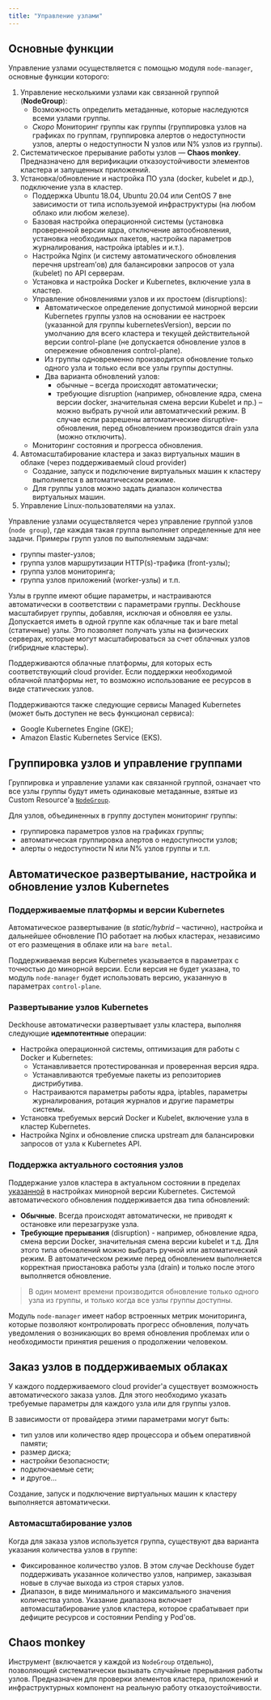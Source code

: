 ```yaml
---
title: "Управление узлами"
---
```


## Основные функции
Управление узлами осуществляется с помощью модуля `node-manager`, основные функции которого:
1. Управление несколькими узлами как связанной группой (**NodeGroup**):
    * Возможность определить метаданные, которые наследуются всеми узлами группы.
    * *Скоро* Мониторинг группы как группы (группировка узлов на графиках по группам, группировка алертов о недоступности узлов, алерты о недоступности N узлов или N% узлов из группы).
2. Систематическое прерывание работы узлов — **Chaos monkey**. Предназначено для верификации отказоустойчивости элементов кластера и запущенных приложений.
3. Установка/обновление и настройка ПО узла (docker, kubelet и др.), подключение узла в кластер.
    * Поддержка Ubuntu 18.04, Ubuntu 20.04 или CentOS 7 вне зависимости от типа используемой инфраструктуры (на любом облако или любом железе).
    * Базовая настройка операционной системы (установка проверенной версии ядра, отключение автообновления, установка необходимых пакетов, настройка параметров журналирования, настройка iptables и и.т.).
    * Настройка Nginx (и систему автоматического обновления перечня upstream’ов) для балансировки запросов от узла (kubelet) по API серверам.
    * Установка и настройка Docker и Kubernetes, включение узла в кластер.
    * Управление обновлениями узлов и их простоем (disruptions):
        * Автоматическое определение допустимой минорной версии Kubernetes группы узлов на основании ее
          настроек (указанной для группы kubernetesVersion), версии по умолчанию для всего кластера и текущей
          действительной версии control-plane (не допускается обновление узлов в опережение обновления control-plane).
        * Из группы одновременно производится обновление только одного узла и только если все узлы группы доступны.
        * Два варианта обновлений узлов:
            * обычные – всегда происходят автоматически;
            * требующие disruption (например, обновление ядра, смена версии docker, значительная смена версии Kubelet и пр.) – можно выбрать ручной или автоматический режим. В случае если разрешены автоматические disruptive-обновления, перед обновлением производится drain узла (можно отключить).
    * Мониторинг состояния и прогресса обновления.
4. Автомасштабирование кластера и заказ виртуальных машин в облаке (через поддерживаемый cloud provider)
    * Создание, запуск и подключение виртуальных машин к кластеру выполняется в автоматическом режиме.
    * Для группы узлов можно задать диапазон количества виртуальных машин.
5. Управление Linux-пользователями на узлах.

Управление узлами осуществляется через управление группой узлов (`node group`), где каждая такая группа выполняет определенные для нее задачи. Примеры групп узлов по выполняемым задачам:
- группы master-узлов;
- группа узлов маршрутизации HTTP(s)-трафика (front-узлы);
- группа узлов мониторинга;
- группа узлов приложений (worker-узлы) и т.п.

Узлы в группе имеют общие параметры, и настраиваются автоматически в соответствии с параметрами группы. Deckhouse масштабирует группы, добавляя, исключая и обновляя ее узлы. Допускается иметь в одной группе как облачные так и bare metal (статичные) узлы. Это позволяет получать узлы на физических серверах, которые могут масштабироваться за счет облачных узлов (гибридные кластеры).

Поддерживаются облачные платформы, для которых есть соответствующий cloud provider. Если поддержки необходимой облачной платформы нет, то возможно использование ее ресурсов в виде статических узлов.

Поддерживаются также следующие сервисы Managed Kubernetes (может быть доступен не весь функционал сервиса):
- Google Kubernetes Engine (GKE);
- Amazon Elastic Kubernetes Service (EKS).

## Группировка узлов и управление группами
Группировка и управление узлами как связанной группой, означает что все узлы группы будут иметь одинаковые метаданные, взятые из Custom Resource'а [`NodeGroup`](cr.html#nodegroup).

Для узлов, объединенных в группу доступен мониторинг группы:
- группировка параметров узлов на графиках группы;
- автоматическая группировка алертов о недоступности узлов;
- алерты о недоступности N или N% узлов группы и т.п.

## Автоматическое развертывание, настройка и обновление узлов Kubernetes
### Поддерживаемые платформы и версии Kubernetes
Автоматическое развертывание (в *static/hybrid* – частично), настройка и дальнейшее обновление ПО работает на любых кластерах, независимо от его размещения в облаке или на `bare metal`.

Поддерживаемая версия Kubernetes указывается в параметрах с точностью до минорной версии. Если версия не будет указана, то модуль `node-manager` будет использовать версию, указанную в параметрах `control-plane`.

### Развертывание узлов Kubernetes
Deckhouse автоматически развертывает узлы кластера, выполняя следующие **идемпотентные** операции:
- Настройка операционной системы, оптимизация для работы с Docker и Kubernetes:
  - Устанавливается протестированная и проверенная версия ядра.
  - Устанавливаются требуемые пакеты из репозиториев дистрибутива.
  - Настраиваются параметры работы ядра, iptables, параметры журналирования, ротация журналов и другие параметры системы.
- Установка требуемых версий Docker и Kubelet, включение узла в кластер Kubernetes.
- Настройка Nginx и обновление списка upstream для балансировки запросов от узла к Kubernetes API.

### Поддержка актуального состояния узлов
Поддержание узлов кластера в актуальном состоянии в пределах [указанной](configuration.html) в настройках минорной версии Kubernetes. Системой автоматического обновления поддерживается два типа обновлений:
- **Обычные**. Всегда происходят автоматически, не приводят к остановке или перезагрузке узла.
- **Требующие прерывания** (disruption) - например, обновление ядра, смена версии Docker, значительная смена версии kubelet и т.д. Для этого типа обновлений можно выбрать ручной или автоматический режим. В автоматическом режиме перед обновлением выполняется корректная приостановка работы узла (drain) и только после этого выполняется обновление.

> В один момент времени производится обновление только одного узла из группы, и только когда все узлы группы доступны.

Модуль `node-manager` имеет набор встроенных метрик мониторинга, которые позволяют контролировать прогресс обновления, получать уведомления о возникающих во время обновления проблемах или о необходимости принятия решения о продолжении человеком.

## Заказ узлов в поддерживаемых облаках
У каждого поддерживаемого cloud provider'а существует возможность автоматического заказа узлов. Для этого необходимо указать требуемые параметры для каждого узла или для группы узлов.

В зависимости от провайдера этими параметрами могут быть:
- тип узлов или количество ядер процессора и объем оперативной памяти;
- размер диска;
- настройки безопасности;
- подключаемые сети;
- и другое…

Создание, запуск и подключение виртуальных машин к кластеру выполняется автоматически.

### Автомасштабирование узлов
Когда для заказа узлов используется группа, существуют два варианта указания количества узлов в группе:
- Фиксированное количество узлов. В этом случае Deckhouse будет поддерживать указанное количество узлов, например, заказывая новые в случае выхода из строя старых узлов.
- Диапазон, в виде минимального и максимального значения количества узлов. Указание диапазона включает автомасштабирование узлов кластера, которое срабатывает при дефиците ресурсов и состоянии Pending у Pod'ов.

## Chaos monkey
Инструмент (включается у каждой из `NodeGroup` отдельно), позволяющий систематически вызывать случайные прерывания работы узлов. Предназначен для проверки элементов кластера, приложений и инфраструктурных компонент на реальную работу отказоустойчивости.
